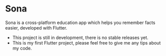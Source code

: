 # Sona

Sona is a cross-platform education app which helps you remember facts easier, developed with Flutter.

 - This project is still in development, there is no stable releases yet.
 - This is my first Flutter project, please feel free to give me any tips about my code.

